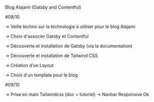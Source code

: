 Blog Alajami (Gatsby and Contentful)

#08/10

-> Veille techno sur la technologie à utiliser pour le blog Alajami

-> Choix d'associer Gatsby et Contentful

-> Découverte et installation de Gatsby (via la documentation)

-> Découverte et installation de Tailwind CSS

-> Création d'un Layout

-> Choix d'un template pour le blog

#09/10 

-> Prise en main Tailwindcss (doc + tutoriel)
-> Navbar Responsive Ok
